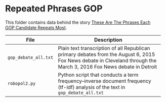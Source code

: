 # Repeated Phrases GOP

This folder contains data behind the story [These Are The Phrases Each GOP Candidate Repeats Most](http://fivethirtyeight.com/features/these-are-the-phrases-each-gop-candidate-repeats-most).

File | Description
---|---------
`gop_debate_all.txt` | Plain text transcription of all Republican primary debates from the August 6, 2015 Fox News debate in Cleveland through the March 3, 2016 Fox News debate in Detroit
`robopol2.py` | Python script that conducts a term frequency–inverse document frequency (tf-idf) analysis of the text in `gop_debate_all.txt`
